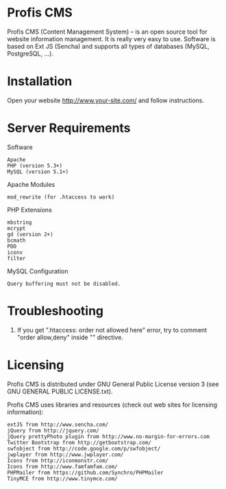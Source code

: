 Profis CMS
==========

Profis CMS (Content Management System) – is an open source tool for website information management. It is really very easy to use. Software is based on Ext JS (Sencha) and supports all types of databases (MySQL, PostgreSQL, ...). 

Installation
==========

Open your website http://www.your-site.com/ and follow instructions.

Server Requirements
==========

Software

    Apache
    PHP (version 5.3+)
    MySQL (version 5.1+)

Apache Modules

    mod_rewrite (for .htaccess to work)

PHP Extensions

    mbstring
    mcrypt
    gd (version 2+)
    bcmath
    PDO
    iconv
	filter

MySQL Configuration

	Query buffering must not be disabled.

Troubleshooting
==========
1. If you get ".htaccess: order not allowed here" error, try to comment "order allow,deny" inside "<Files PC_errors.txt>" directive.

Licensing
==========
Profis CMS is distributed under GNU General Public License version 3 (see GNU GENERAL PUBLIC LICENSE.txt).

Profis CMS uses libraries and resources (check out web sites for licensing information):
	
	extJS from http://www.sencha.com/
	jQuery from http://jquery.com/
	jQuery prettyPhoto plugin from http://www.no-margin-for-errors.com
	Twitter Bootstrap from http://getbootstrap.com/
	swfobject from http://code.google.com/p/swfobject/
	jwplayer from http://www.jwplayer.com/
	Icons from http://iconmonstr.com/
	Icons from http://www.famfamfam.com/
	PHPMailer from https://github.com/Synchro/PHPMailer
	TinyMCE from http://www.tinymce.com/
